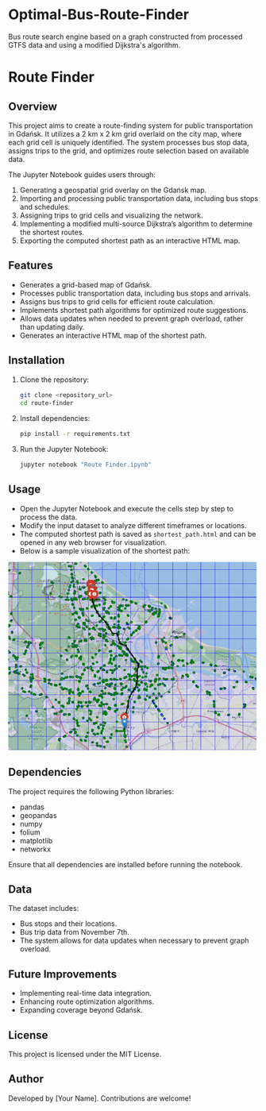 # Optimal-Bus-Route-Finder
Bus route search engine based on a graph constructed from processed GTFS data and using a modified Dijkstra's algorithm.

# Route Finder

## Overview
This project aims to create a route-finding system for public transportation in Gdańsk. It utilizes a 2 km x 2 km grid overlaid on the city map, where each grid cell is uniquely identified. The system processes bus stop data, assigns trips to the grid, and optimizes route selection based on available data.

The Jupyter Notebook guides users through:
1. Generating a geospatial grid overlay on the Gdańsk map.
2. Importing and processing public transportation data, including bus stops and schedules.
3. Assigning trips to grid cells and visualizing the network.
4. Implementing a modified multi-source Dijkstra’s algorithm to determine the shortest routes\.
5. Exporting the computed shortest path as an interactive HTML map.

## Features
- Generates a grid-based map of Gdańsk.
- Processes public transportation data, including bus stops and arrivals.
- Assigns bus trips to grid cells for efficient route calculation.
- Implements shortest path algorithms for optimized route suggestions.
- Allows data updates when needed to prevent graph overload, rather than updating daily\.
- Generates an interactive HTML map of the shortest path.

## Installation
1. Clone the repository:
   ```sh
   git clone <repository_url>
   cd route-finder
   ```
2. Install dependencies:
   ```sh
   pip install -r requirements.txt
   ```
3. Run the Jupyter Notebook:
   ```sh
   jupyter notebook "Route Finder.ipynb"
   ```

## Usage
- Open the Jupyter Notebook and execute the cells step by step to process the data.
- Modify the input dataset to analyze different timeframes or locations.
- The computed shortest path is saved as `shortest_path.html` and can be opened in any web browser for visualization.
- Below is a sample visualization of the shortest path:

 <img src="shortest_path.png" alt="Shortest Path" width="500"/>
 
## Dependencies
The project requires the following Python libraries:
- pandas
- geopandas
- numpy
- folium
- matplotlib
- networkx

Ensure that all dependencies are installed before running the notebook.

## Data
The dataset includes:
- Bus stops and their locations.
- Bus trip data from November 7th.
- The system allows for data updates when necessary to prevent graph overload.

## Future Improvements
- Implementing real-time data integration.
- Enhancing route optimization algorithms.
- Expanding coverage beyond Gdańsk.

## License
This project is licensed under the MIT License.

## Author
Developed by [Your Name]. Contributions are welcome!




